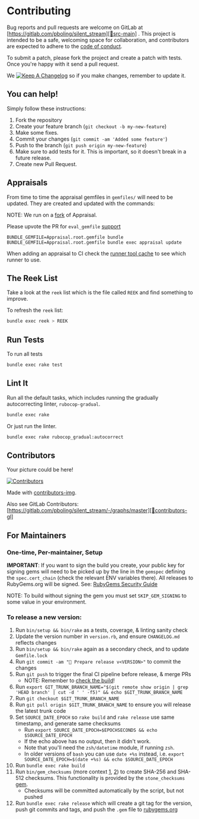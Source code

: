 # Contributing

Bug reports and pull requests are welcome on GitLab at [https://gitlab.com/pboling/silent_stream][🚎src-main]
. This project is intended to be a safe, welcoming space for collaboration, and contributors are expected to adhere to
the [code of conduct][🤝conduct].

To submit a patch, please fork the project and create a patch with tests.
Once you're happy with it send a pull request.

We [![Keep A Changelog][📗keep-changelog-img]][📗keep-changelog] so if you make changes, remember to update it.

## You can help!

Simply follow these instructions:

1. Fork the repository
2. Create your feature branch (`git checkout -b my-new-feature`)
3. Make some fixes.
4. Commit your changes (`git commit -am 'Added some feature'`)
5. Push to the branch (`git push origin my-new-feature`)
6. Make sure to add tests for it. This is important, so it doesn't break in a future release.
7. Create new Pull Request.

## Appraisals

From time to time the appraisal gemfiles in `gemfiles/` will need to be updated.
They are created and updated with the commands:

NOTE: We run on a [fork][🚎appraisal-fork] of Appraisal.

Please upvote the PR for `eval_gemfile` [support][🚎appraisal-eval-gemfile-pr]

```shell
BUNDLE_GEMFILE=Appraisal.root.gemfile bundle
BUNDLE_GEMFILE=Appraisal.root.gemfile bundle exec appraisal update
```

When adding an appraisal to CI check the [runner tool cache][🏃‍♂️runner-tool-cache] to see which runner to use.

## The Reek List

Take a look at the `reek` list which is the file called `REEK` and find something to improve.

To refresh the `reek` list:

```bash
bundle exec reek > REEK
```

## Run Tests

To run all tests

```bash
bundle exec rake test
```

## Lint It

Run all the default tasks, which includes running the gradually autocorrecting linter, `rubocop-gradual`.

```bash
bundle exec rake
```

Or just run the linter.

```bash
bundle exec rake rubocop_gradual:autocorrect
```

## Contributors

Your picture could be here!

[![Contributors][🖐contributors-img]][🖐contributors]

Made with [contributors-img][🖐contrib-rocks].

Also see GitLab Contributors: [https://gitlab.com/pboling/silent_stream/-/graphs/master][🚎contributors-gl]

## For Maintainers

### One-time, Per-maintainer, Setup

**IMPORTANT**: If you want to sign the build you create,
your public key for signing gems will need to be picked up by the line in the
`gemspec` defining the `spec.cert_chain` (check the relevant ENV variables there).
All releases to RubyGems.org will be signed.
See: [RubyGems Security Guide][🔒️rubygems-security-guide]

NOTE: To build without signing the gem you must set `SKIP_GEM_SIGNING` to some value in your environment.

### To release a new version:

1. Run `bin/setup && bin/rake` as a tests, coverage, & linting sanity check
2. Update the version number in `version.rb`, and ensure `CHANGELOG.md` reflects changes
3. Run `bin/setup && bin/rake` again as a secondary check, and to update `Gemfile.lock`
4. Run `git commit -am "🔖 Prepare release v<VERSION>"` to commit the changes
5. Run `git push` to trigger the final CI pipeline before release, & merge PRs
    - NOTE: Remember to [check the build][🧪build]!
6. Run `export GIT_TRUNK_BRANCH_NAME="$(git remote show origin | grep 'HEAD branch' | cut -d ' ' -f5)" && echo $GIT_TRUNK_BRANCH_NAME`
7. Run `git checkout $GIT_TRUNK_BRANCH_NAME`
8. Run `git pull origin $GIT_TRUNK_BRANCH_NAME` to ensure you will release the latest trunk code
9. Set `SOURCE_DATE_EPOCH` so `rake build` and `rake release` use same timestamp, and generate same checksums
    - Run `export SOURCE_DATE_EPOCH=$EPOCHSECONDS && echo $SOURCE_DATE_EPOCH`
    - If the echo above has no output, then it didn't work.
    - Note that you'll need the `zsh/datetime` module, if running `zsh`.
    - In older versions of `bash` you can use `date +%s` instead, i.e. `export SOURCE_DATE_EPOCH=$(date +%s) && echo $SOURCE_DATE_EPOCH`
10. Run `bundle exec rake build`
11. Run `bin/gem_checksums` (more context [1][🔒️rubygems-checksums-pr], [2][🔒️rubygems-guides-pr])
    to create SHA-256 and SHA-512 checksums. This functionality is provided by the `stone_checksums`
    [gem][💎stone_checksums].
    - Checksums will be committed automatically by the script, but not pushed
12. Run `bundle exec rake release` which will create a git tag for the version,
    push git commits and tags, and push the `.gem` file to [rubygems.org][💎rubygems]

[🚎src-main]: https://gitlab.com/pboling/silent_stream
[🧪build]: https://github.com/pboling/silent_stream/actions
[🤝conduct]: https://gitlab.com/pboling/silent_stream/-/blob/master/CODE_OF_CONDUCT.md
[🖐contrib-rocks]: https://contrib.rocks
[🖐contributors]: https://github.com/pboling/silent_stream/graphs/contributors
[🚎contributors-gl]: https://gitlab.com/pboling/silent_stream/-/graphs/master
[🖐contributors-img]: https://contrib.rocks/image?repo=pboling/silent_stream
[💎rubygems]: https://rubygems.org
[🔒️rubygems-security-guide]: https://guides.rubygems.org/security/#building-gems
[🔒️rubygems-checksums-pr]: https://github.com/rubygems/rubygems/pull/6022
[🔒️rubygems-guides-pr]: https://github.com/rubygems/guides/pull/325
[💎stone_checksums]: https://github.com/pboling/stone_checksums
[📗keep-changelog]: https://keepachangelog.com/en/1.0.0/
[📗keep-changelog-img]: https://img.shields.io/badge/keep--a--changelog-1.0.0-FFDD67.svg?style=flat
[📌semver-breaking]: https://github.com/semver/semver/issues/716#issuecomment-869336139
[📌major-versions-not-sacred]: https://tom.preston-werner.com/2022/05/23/major-version-numbers-are-not-sacred.html
[🚎appraisal-eval-gemfile-pr]: https://github.com/thoughtbot/appraisal/pull/248
[🚎appraisal-fork]: https://github.com/pboling/appraisal/tree/galtzo
[🏃‍♂️runner-tool-cache]: https://github.com/ruby/ruby-builder/releases/tag/toolcache
